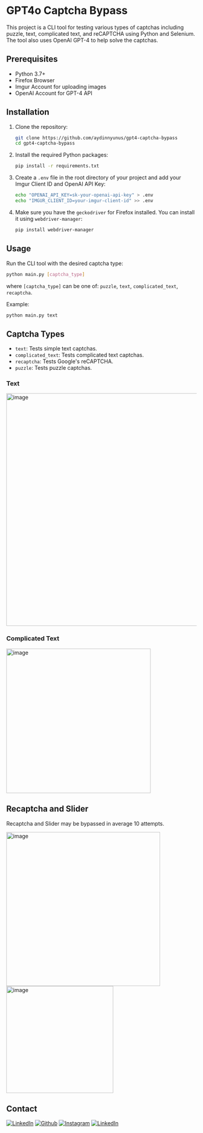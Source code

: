 # GPT4o Captcha Bypass

This project is a CLI tool for testing various types of captchas including puzzle, text, complicated text, and reCAPTCHA using Python and Selenium. The tool also uses OpenAI GPT-4 to help solve the captchas.

## Prerequisites

- Python 3.7+
- Firefox Browser
- Imgur Account for uploading images
- OpenAI Account for GPT-4 API

## Installation

1. Clone the repository:

   ```sh
   git clone https://github.com/aydinnyunus/gpt4-captcha-bypass
   cd gpt4-captcha-bypass
   ```

2. Install the required Python packages:

   ```sh
   pip install -r requirements.txt
   ```

3. Create a `.env` file in the root directory of your project and add your Imgur Client ID and OpenAI API Key:

   ```sh
   echo "OPENAI_API_KEY=sk-your-openai-api-key" > .env
   echo "IMGUR_CLIENT_ID=your-imgur-client-id" >> .env
   ```

4. Make sure you have the `geckodriver` for Firefox installed. You can install it using `webdriver-manager`:

   ```sh
   pip install webdriver-manager
   ```

## Usage

Run the CLI tool with the desired captcha type:

```sh
python main.py [captcha_type]
```

where `[captcha_type]` can be one of: `puzzle`, `text`, `complicated_text`, `recaptcha`.

Example:

```sh
python main.py text
```

## Captcha Types

- `text`: Tests simple text captchas.
- `complicated_text`: Tests complicated text captchas.
- `recaptcha`: Tests Google's reCAPTCHA.
- `puzzle`: Tests puzzle captchas.

### Text

<img width="615" alt="image" src="https://github.com/user-attachments/assets/840a58c5-4a5b-47fe-89a3-845063585907">

### Complicated Text

<img width="382" alt="image" src="https://github.com/user-attachments/assets/409e2386-2db5-4af7-9150-f374f7ee4ac6">

## Recaptcha and Slider

Recaptcha and Slider may be bypassed in average 10 attempts.

<img width="407" alt="image" src="https://github.com/user-attachments/assets/1972322b-fd6b-4641-8cdf-a74e53311de7">

<img width="283" alt="image" src="https://github.com/user-attachments/assets/fe7c5c5b-e8d3-4f03-9c94-e778c849640a">


## Contact

[<img target="_blank" src="https://img.icons8.com/bubbles/100/000000/linkedin.png" title="LinkedIn">](https://linkedin.com/in/yunus-ayd%C4%B1n-b9b01a18a/) [<img target="_blank" src="https://img.icons8.com/bubbles/100/000000/github.png" title="Github">](https://github.com/aydinnyunus/gpt4-captcha-bypass) [<img target="_blank" src="https://img.icons8.com/bubbles/100/000000/instagram-new.png" title="Instagram">](https://instagram.com/aydinyunus_/) [<img target="_blank" src="https://img.icons8.com/bubbles/100/000000/twitter-squared.png" title="LinkedIn">](https://twitter.com/aydinnyunuss)



<!-- MARKDOWN LINKS & IMAGES -->
<!-- https://www.markdownguide.org/basic-syntax/#reference-style-links -->

[contributors-shield]: https://img.shields.io/github/contributors/usestrix/cli.svg?style=for-the-badge

[contributors-url]: https://github.com/aydinnyunus/gpt4-captcha-bypass/graphs/contributors

[forks-shield]: https://img.shields.io/github/forks/usestrix/cli.svg?style=for-the-badge

[forks-url]: https://github.com/aydinnyunus/gpt4-captcha-bypass/network/members

[stars-shield]: https://img.shields.io/github/stars/usestrix/cli?style=for-the-badge

[stars-url]: https://github.com/aydinnyunus/gpt4-captcha-bypass/stargazers

[issues-shield]: https://img.shields.io/github/issues/usestrix/cli.svg?style=for-the-badge

[issues-url]: https://github.com/aydinnyunus/gpt4-captcha-bypass/issues

[license-shield]: https://img.shields.io/github/license/usestrix/cli.svg?style=for-the-badge

[license-url]: https://github.com/aydinnyunus/gpt4-captcha-bypass/blob/master/LICENSE.txt

[linkedin-shield]: https://img.shields.io/badge/-LinkedIn-black.svg?style=for-the-badge&logo=linkedin&colorB=555

[linkedin-url]: https://linkedin.com/in/aydinnyunus

[product-screenshot]: data/images/base_command.png

[latest-release]: https://github.com/aydinnyunus/gpt4-captcha-bypass/releases
